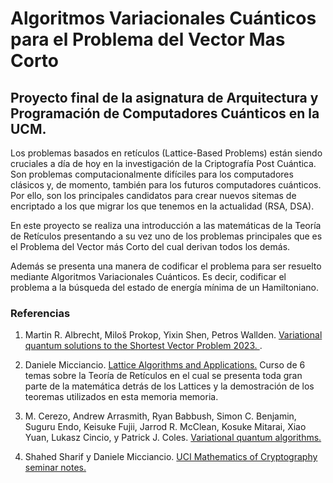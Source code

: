 # __Algoritmos Variacionales Cuánticos para el Problema del Vector Mas Corto__

## Proyecto final de la asignatura de Arquitectura y Programación de Computadores Cuánticos en la UCM.

Los problemas basados en retículos (Lattice-Based Problems) están siendo cruciales a día de hoy en la investigación de la Criptografía Post Cuántica. Son problemas computacionalmente difíciles para los computadores clásicos y, de momento, también para los futuros computadores cuánticos. Por ello, son los principales candidatos para crear nuevos sitemas de encriptado a los que migrar los que tenemos en la actualidad (RSA, DSA).

En este proyecto se realiza una introducción a las matemáticas de la Teoría de Retículos presentando a su vez uno de los problemas principales que es el Problema del Vector más Corto del cual derivan todos los demás.

Además se presenta una manera de codificar el problema para ser resuelto mediante Algoritmos Variacionales Cuánticos. Es decir, codificar el problema a la búsqueda del estado de energía mínima de un Hamiltoniano. 

### Referencias
1. Martin R. Albrecht, Miloš Prokop, Yixin Shen, Petros Wallden. [Variational quantum solutions to the Shortest
Vector Problem 2023.
](https://arxiv.org/abs/2202.06757).

2. Daniele Micciancio. [Lattice Algorithms and Applications.](https://cseweb.ucsd.edu/classes/sp14/cse206A-a/) Curso de 6 temas sobre la Teoría de Retículos en el cual se presenta toda gran parte de la matemática detrás de los Lattices y la demostración de los teoremas
utilizados en esta memoria memoria.

3. M. Cerezo, Andrew Arrasmith, Ryan Babbush, Simon C. Benjamin, Suguru Endo, Keisuke Fujii, Jarrod R.
McClean, Kosuke Mitarai, Xiao Yuan, Lukasz Cincio, y Patrick J. Coles. [Variational quantum algorithms.](https://arxiv.org/abs/2012.09265)

4. Shahed Sharif y Daniele Micciancio. [ UCI Mathematics of Cryptography seminar notes.](https://public.csusm.edu/ssharif/crypto/)